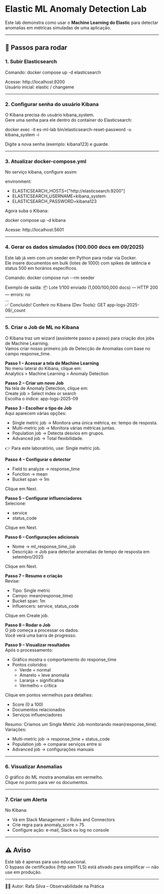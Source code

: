 # Elastic ML Anomaly Detection Lab

Este lab demonstra como usar o **Machine Learning do Elastic** para detectar anomalias em métricas simuladas de uma aplicação.

---

## 🚀 Passos para rodar

### 1. Subir Elasticsearch
Comando:
docker compose up -d elasticsearch

Acesse: http://localhost:9200  
Usuário inicial: elastic / changeme

---

### 2. Configurar senha do usuário Kibana
O Kibana precisa do usuário kibana_system.  
Gere uma senha para ele dentro do container do Elasticsearch:

docker exec -it es-ml-lab bin/elasticsearch-reset-password -u kibana_system -i

Digite a nova senha (exemplo: kibana123) e guarde.

---

### 3. Atualizar docker-compose.yml
No serviço kibana, configure assim:

environment:
  - ELASTICSEARCH_HOSTS=["http://elasticsearch:9200"]
  - ELASTICSEARCH_USERNAME=kibana_system
  - ELASTICSEARCH_PASSWORD=kibana123

Agora suba o Kibana:

docker compose up -d kibana

Acesse: http://localhost:5601

---

### 4. Gerar os dados simulados (100.000 docs em 09/2025)
Este lab já vem com um seeder em Python para rodar via Docker.  
Ele insere documentos em bulk (lotes de 1000) com spikes de latência e status 500 em horários específicos.

Comando:
docker compose run --rm seeder

Exemplo de saída:
📦 Lote 1/100 enviado (1,000/100,000 docs) — HTTP 200 — errors: no  
...  
✅ Concluído! Conferir no Kibana (Dev Tools): GET app-logs-2025-09/_count

---

### 5. Criar o Job de ML no Kibana

O Kibana traz um wizard (assistente passo a passo) para criação dos jobs de Machine Learning.  
Vamos criar nosso primeiro job de Detecção de Anomalias com base no campo response_time.

**Passo 1 – Acessar a tela de Machine Learning**  
No menu lateral do Kibana, clique em:  
Analytics > Machine Learning > Anomaly Detection

**Passo 2 – Criar um novo Job**  
Na tela de Anomaly Detection, clique em:  
Create job > Select index or search  
Escolha o índice: app-logs-2025-09

**Passo 3 – Escolher o tipo de Job**  
Aqui aparecem várias opções:  
- Single metric job → Monitora uma única métrica, ex: tempo de resposta.  
- Multi-metric job → Monitora várias métricas juntas.  
- Population job → Detecta desvios em grupos.  
- Advanced job → Total flexibilidade.  

👉 Para este laboratório, use: Single metric job.

**Passo 4 – Configurar o detector**  
- Field to analyze → response_time  
- Function → mean  
- Bucket span → 1m  

Clique em Next.

**Passo 5 – Configurar influenciadores**  
Selecione:  
- service  
- status_code  

Clique em Next.

**Passo 6 – Configurações adicionais**  
- Nome → ml_response_time_job  
- Descrição → Job para detectar anomalias de tempo de resposta em setembro/2025  

Clique em Next.

**Passo 7 – Resumo e criação**  
Revise:  
- Tipo: Single metric  
- Campo: mean(response_time)  
- Bucket span: 1m  
- Influencers: service, status_code  

Clique em Create job.

**Passo 8 – Rodar o Job**  
O job começa a processar os dados.  
Você verá uma barra de progresso.

**Passo 9 – Visualizar resultados**  
Após o processamento:  
- Gráfico mostra o comportamento do response_time  
- Pontos coloridos:  
  - Verde = normal  
  - Amarelo = leve anomalia  
  - Laranja = significativa  
  - Vermelho = crítica  

Clique em pontos vermelhos para detalhes:  
- Score (0 a 100)  
- Documentos relacionados  
- Serviços influenciadores

Resumo: Criamos um Single Metric Job monitorando mean(response_time).  
Variações:  
- Multi-metric job → response_time + status_code  
- Population job → comparar serviços entre si  
- Advanced job → configurações manuais

---

### 6. Visualizar Anomalias
O gráfico do ML mostra anomalias em vermelho.  
Clique no ponto para ver os documentos.

---

### 7. Criar um Alerta
No Kibana:  
- Vá em Stack Management > Rules and Connectors  
- Crie regra para anomaly_score > 75  
- Configure ação: e-mail, Slack ou log no console

---

## ⚠️ Aviso
Este lab é apenas para uso educacional.  
O bypass de certificados (http sem TLS) está ativado para simplificar — não use em produção.

---

👨‍💻 Autor: Rafa Silva – Observabilidade na Prática
